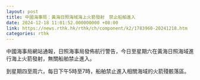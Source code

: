 ```yaml
---
layout: post
title: 中國海事局：黃海日照海域海上火箭發射　禁止船舶進入
date: 2024-12-18 11:01:52.000000000 +08:00
link: https://news.rthk.hk/rthk/ch/component/k2/1783960-20241218.htm
categories: rthk
---
```


中國海事局網站通報，日照海事局發佈航行警告，今日至星期六在黃海日照海域進行海上火箭發射，無關船舶禁止進入。 

到星期四至周六，每日下午5時至7時，船舶禁止進入相關海域的火箭殘骸落區。
